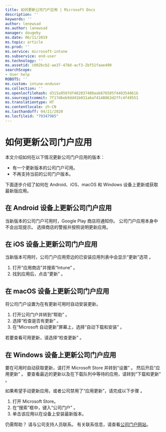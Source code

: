 ```yaml
---
title: 如何更新公司门户应用 | Microsoft Docs
description: ''
keywords: ''
author: lenewsad
ms.author: lanewsad
manager: dougeby
ms.date: 06/11/2019
ms.topic: article
ms.prod: ''
ms.service: microsoft-intune
ms.subservice: end-user
ms.technology: ''
ms.assetid: c002bcb2-ae37-478d-acf3-2bf51faae490
searchScope:
- User help
ROBOTS: ''
ms.custom: intune-enduser
ms.collection: ''
ms.openlocfilehash: d315a9597df482037480aab876505f440354861b
ms.sourcegitcommit: 7f17d6eb9dd41b031a6af4148863d2ffc4f49551
ms.translationtype: HT
ms.contentlocale: zh-CN
ms.lasthandoff: 04/21/2020
ms.locfileid: "79347985"
---
```

# <a name="how-to-update-the-company-portal-app"></a>如何更新公司门户应用

本文介绍如何在以下情况更新公司门户应用的版本：  
* 有一个更新版本的公司门户可用。
* 不再支持当前的公司门户版本。

下面逐步介绍了如何在 Android、iOS、macOS 和 Windows 设备上更新或获取最新版应用。    

## <a name="update-the-company-portal-app-on-your-android-device"></a>在 Android 设备上更新公司门户应用  

当新版本的公司门户可用时，Google Play 商店将通知你。 公司门户应用本身中不会出现提示。 选择商店的警报并按照说明更新应用。 

## <a name="update-the-company-portal-app-on-your-ios-device"></a>在 iOS 设备上更新公司门户应用  

当新版本可用时，公司门户应用旁边的已安装应用列表中会显示“更新”选项  。  

1. 打开“应用商店”并搜索“Intune”  。  
2. 找到应用后，点击“更新”  。  

## <a name="update-the-company-portal-app-on-your-macos-device"></a>在 macOS 设备上更新公司门户应用

将公司门户设置为在有更新可用时自动安装更新。 

1. 打开公司门户并转到“帮助”  。 
2. 选择“检查是否有更新”  。 
3. 在“Microsoft 自动更新”屏幕上，选择“自动下载和安装”  。 

若要查看可用更新，请选择“检查更新”  。  

## <a name="update-the-company-portal-app-on-your-windows-device"></a>在 Windows 设备上更新公司门户应用
要在可用时自动获取更新，请打开 Microsoft Store 并转到“设置”  。 然后开启“应用更新”  。 要查看最近的更新以及在下载队列中等待的应用，请转到“下载和更新”  。  

如果希望手动更新应用，或者公司禁用了“应用更新”，请完成以下步骤  。  
1. 打开 Microsoft Store。
2. 在“搜索”框中，键入“公司门户”  。
3. 单击该应用以在设备上安装最新版本。 


仍需帮助？ 请与公司支持人员联系。 有关联系信息，请查看[公司门户网站](https://go.microsoft.com/fwlink/?linkid=2010980)。
